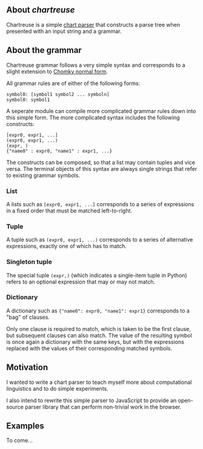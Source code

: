 ## About *chartreuse*	

Chartreuse is a simple [chart parser](http://en.wikipedia.org/wiki/Chart_parser) that constructs a parse tree when presented with an input string and a grammar.

## About the grammar

Chartreuse grammar follows a very simple syntax and corresponds to a slight extension to [Chomky normal form](http://en.wikipedia.org/wiki/Chomsky_normal_form).

All grammar rules are of either of the following forms:

    symbol0: [symbol1 symbol2 ... symboln]
    symbol0: symbol1

A seperate module can compile more complicated grammar rules down into this simple form. The more complicated syntax includes the following constructs:

    [expr0, expr1, ...]
    (expr0, expr1, ...)
    (expr, )
    {"name0" : expr0, "name1" : expr1, ...}

The constructs can be composed, so that a list may contain tuples and vice versa. The terminal objects of this syntax are always single
strings that refer to existing grammar symbols.

### List

A lists such as `[expr0, expr1, ...]` corresponds to a series of expressions in a fixed order that must be matched left-to-right.

### Tuple

A tuple such as `(expr0, expr1, ...)` corresponds to a series of alternative expressions, exactly one of which has to match.

### Singleton tuple

The special tuple `(expr,)` (which indicates a single-item tuple in Python) refers to an optional expression that may or may not match.

### Dictionary

A dictionary such as `{"name0": expr0, "name1": expr1}` corresponds to a "bag" of clauses. 

Only one clause is required to match, which is taken to be the first clause, but subsequent clauses can also match. 
The value of the resulting symbol is once again a dictionary with the same keys, but with the expressions replaced 
with the values of their corresponding matched symbols.

## Motivation

I wanted to write a chart parser to teach myself more about computational linguistics and to do simple experiments.

I also intend to rewrite this simple parser to JavaScript to provide an open-source parser library that can perform non-trivial work in the browser.

## Examples

To come...